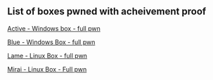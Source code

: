 ## List of boxes pwned with acheivement proof

[Active - Windows box - full pwn](https://www.hackthebox.com/achievement/machine/33083/148)

[Blue - Windows Box - full pwn](https://www.hackthebox.com/achievement/machine/33083/51)

[Lame - Linux Box - full pwn](https://www.hackthebox.com/achievement/machine/33083/1)

[Mirai - Linux Box - Full pwn](https://www.hackthebox.com/achievement/machine/33083/64)
